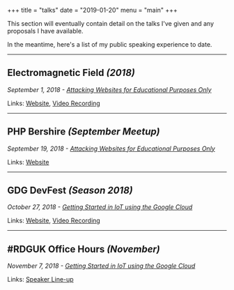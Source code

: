 +++
title = "talks"
date = "2019-01-20"
menu = "main"
+++

This section will eventually contain
detail on the talks I've given and
any proposals I have available.

In the meantime, here's a list of
my public speaking experience to date.

***

## Electromagnetic Field _(2018)_
_September 1, 2018 - [Attacking Websites for Educational Purposes Only](./infosec-coursework)_

Links: 
[Website](https://www.emfcamp.org/line-up/2018/371-attacking-websites-for-educational-purposes-only),
[Video Recording](https://www.youtube.com/watch?v=2uA2xdUKWZE)

***

## PHP Bershire _(September Meetup)_
_September 19, 2018 - [Attacking Websites for Educational Purposes Only](./infosec-coursework)_

Links:
[Website](https://www.meetup.com/PHP-Berkshire/events/254003810/)

***

## GDG DevFest _(Season 2018)_
_October 27, 2018 - [Getting Started in IoT using the Google Cloud](./intro-to-iot)_

Links:
[Website](https://gdgreading-devfest18.firebaseapp.com/schedule/2018-10-27?sessionId=122),
[Video Recording](https://www.youtube.com/watch?v=8_GzE6ry6VI)

***

## #RDGUK Office Hours _(November)_
_November 7, 2018 - [Getting Started in IoT using the Google Cloud](./intro-to-iot)_

Links: 
[Speaker Line-up](https://www.rdgukoh.co.uk/edition/november-2018)